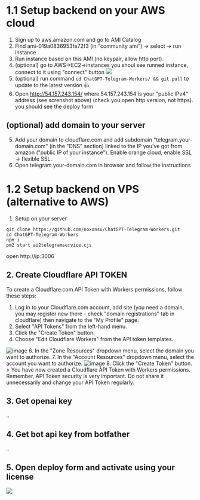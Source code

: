 # 1.1 Setup backend on your AWS cloud

1. Sign up to aws.amazon.com and go to AMI Catalog 
2. Find ami-019a0836953fe72f3 (in "community ami") -> select -> run instance
3. Run instance based on this AMI (no keypair, allow http port).
4. (optional) go to AWS->EC2->instances you shoul see runned instance, connect to it using "connect" button  <img style="max-width: 600px;" src='https://onout.org/images/connect_aws_instance.png?r=1'>
5. (optional) run command ```cd ChatGPT-Telegram-Workers/ && git pull``` to update to the latest version 👍
6. Open http://54.157.243.154/ where 54.157.243.154 is your "public IPv4" address (see screnshot above)  (check you open http version, not https). you should see the deploy form

## (optional) add domain to your server
5. Add your domain to cloudflare.com and add subdomain "telegram.your-domain.com" (in the "DNS" section) linked to the IP you've got from amazon ("public IP of your instance"). Enable orange cloud, enable SSL -> flexible SSL.
6. Open telegram.your-domain.com in browser and follow the instructions

# 1.2 Setup backend on VPS (alternative to AWS)
1. Setup on your server 
```
git clone https://github.com/noxonsu/ChatGPT-Telegram-Workers.git
cd ChatGPT-Telegram-Workers
npm i
pm2 start ai2telegramservice.cjs
```

open http://ip:3006

## 2. Create Cloudflare API TOKEN
To create a Cloudflare.com API Token with Workers permissions, follow these steps:

1. Log in to your Cloudflare.com account, add site (you need a domain, you may register new there - check "domain registrations" tab in cloudflare) then navigate to the "My Profile" page. 
2. Select "API Tokens" from the left-hand menu.
3. Click the "Create Token" button.
4. Choose "Edit Cloudflare Workers" from the API token templates.
<img style="max-width: 600px;" alt="image" src="https://user-images.githubusercontent.com/9513891/223635764-54bf4418-3571-49e4-8c41-a4d331f3d791.png">
6. In the "Zone Resources" dropdown menu, select the domain you want to authorize.
7. In the "Account Resources" dropdown menu, select the account you want to authorize.
<img style="max-width: 600px;" alt="image" src="https://user-images.githubusercontent.com/9513891/223635869-aabb8ca6-7933-4f48-920f-6579d29947a8.png">
8. Click the "Create Token" button.
> You have now created a Cloudflare API Token with Workers permissions. Remember, API Token security is very important. Do not share it unnecessarily and change your API Token regularly.

## 3. Get openai key
..
## 4. Get bot api key from botfather
..
## 5. Open deploy form and activate using your license
<img src=https://user-images.githubusercontent.com/61930014/235964636-7f2df792-d665-444f-96d3-a7376cc6975e.png>
